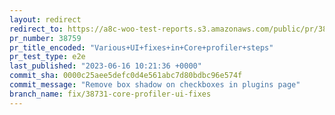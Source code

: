 ```yaml
---
layout: redirect
redirect_to: https://a8c-woo-test-reports.s3.amazonaws.com/public/pr/38759/e2e/index.html
pr_number: 38759
pr_title_encoded: "Various+UI+fixes+in+Core+profiler+steps"
pr_test_type: e2e
last_published: "2023-06-16 10:21:36 +0000"
commit_sha: 0000c25aee5defc0d4e561abc7d80bdbc96e574f
commit_message: "Remove box shadow on checkboxes in plugins page"
branch_name: fix/38731-core-profiler-ui-fixes
---
```

